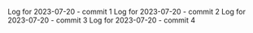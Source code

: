 Log for 2023-07-20 - commit 1
Log for 2023-07-20 - commit 2
Log for 2023-07-20 - commit 3
Log for 2023-07-20 - commit 4

